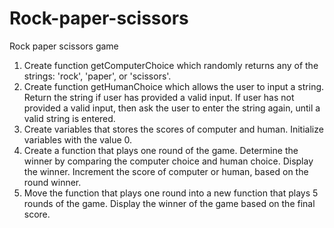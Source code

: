 # Rock-paper-scissors

Rock paper scissors game

1. Create function getComputerChoice which randomly returns any of the strings: 'rock', 'paper', or 'scissors'.
2. Create function getHumanChoice which allows the user to input a string. Return the string if user has provided a valid input. If user has not provided a valid input, then ask the user to enter the string again, until a valid string is entered.
3. Create variables that stores the scores of computer and human. Initialize variables with the value 0.
4. Create a function that plays one round of the game. Determine the winner by comparing the computer choice and human choice. Display the winner. Increment the score of computer or human, based on the round winner.
5. Move the function that plays one round into a new function that plays 5 rounds of the game. Display the winner of the game based on the final score.